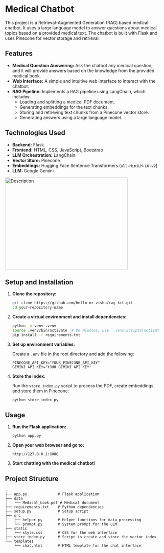# Medical Chatbot

This project is a Retrieval-Augmented Generation (RAG) based medical chatbot. It uses a large language model to answer questions about medical topics based on a provided medical text. The chatbot is built with Flask and uses Pinecone for vector storage and retrieval.

## Features

-   **Medical Question Answering:** Ask the chatbot any medical question, and it will provide answers based on the knowledge from the provided medical book.
-   **Web Interface:** A simple and intuitive web interface to interact with the chatbot.
-   **RAG Pipeline:** Implements a RAG pipeline using LangChain, which includes:
    -   Loading and splitting a medical PDF document.
    -   Generating embeddings for the text chunks.
    -   Storing and retrieving text chunks from a Pinecone vector store.
    -   Generating answers using a large language model.

## Technologies Used

-   **Backend:** Flask
-   **Frontend:** HTML, CSS, JavaScript, Bootstrap
-   **LLM Orchestration:** LangChain
-   **Vector Store:** Pinecone
-   **Embeddings:** Hugging Face Sentence Transformers (`all-MiniLM-L6-v2`)
-   **LLM:** Google Gemini

<img src="docs/chatbot.png" alt="Description" width="400" height="300">


## Setup and Installation

1.  **Clone the repository:**

    ```bash
    git clone https://github.com/hello-mr-vishu/rag-kit.git
    cd your-repository-name
    ```

2.  **Create a virtual environment and install dependencies:**

    ```bash
    python -m venv .venv
    source .venv/bin/activate  # On Windows, use `.venv\Scripts\activate`
    pip install -r requirements.txt
    ```

3.  **Set up environment variables:**

    Create a `.env` file in the root directory and add the following:

    ```
    PINECONE_API_KEY="YOUR_PINECONE_API_KEY"
    GEMINI_API_KEY="YOUR_GEMINI_API_KEY"
    ```

4.  **Store the index:**

    Run the `store_index.py` script to process the PDF, create embeddings, and store them in Pinecone:

    ```bash
    python store_index.py
    ```

## Usage

1.  **Run the Flask application:**

    ```bash
    python app.py
    ```

2.  **Open your web browser and go to:**

    ```
    http://127.0.0.1:8080
    ```

3.  **Start chatting with the medical chatbot!**

## Project Structure

```
.
├── app.py              # Flask application
├── data
│   └── Medical_book.pdf # Medical document
├── requirements.txt    # Python dependencies
├── setup.py            # Setup script
├── src
│   ├── helper.py       # Helper functions for data processing
│   └── prompt.py       # System prompt for the LLM
├── static
│   └── style.css       # CSS for the web interface
├── store_index.py      # Script to create and store the vector index
└── templates
    └── chat.html       # HTML template for the chat interface
```

